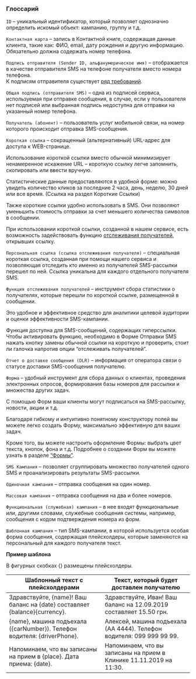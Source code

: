 ### Глоссарий

<span data-anchor="glossary-id">`ID`</span> – уникальный идентификатор, который позволяет однозначно определить искомый объект: кампанию, группу и т.д.

<span data-anchor="glossary-contact-card">`Контактная карта`</span> – запись в Контактной книге, содержащая данные клиента, такие как: ФИО, email, дату рождения и другую информацию. 
Обязательно должна содержать номер телефона.

<span data-anchor="glossary-sender-id">`Подпись отправителя (Sender ID, альфанумерическое имя)`</span> – отображается в качестве отправителя SMS на телефоне получателя вместо номера телефона.  
К подписям отправителя существует [ряд требований](../../sender-id/sender-id).

<span data-anchor="glossary-shared-senderid">`Общая подпись (отправителя SMS)`</span> – одна из подписей сервиса, используемая при отправке сообщения, в случае, если у пользователя нет подписей или выбранная подпись недоступна для отправки на указанный номер телефона. 

<span data-anchor="glossary-recipient">`Получатель (абонент)`</span> – пользователь услуг мобильной связи, на номер которого происходит отправка SMS-сообщения.

<span data-anchor="glossary-shortlink">`Короткая ссылка`</span> – сокращенный (альтернативный) URL-адрес для доступа к WEB-странице. 

Использование короткой ссылки вместо обычной минимизирует ненамеренное искажение URL – короткую ссылку легче запомнить, скопировать или ввести вручную. 

Статистические данные предоставляются в удобной форме: можно увидеть количество кликов за последние 2 часа, день, неделю, 30 дней или все время. (Ссылка на раздел Короткие Ссылки)

Также короткие ссылки удобно использовать в SMS. Они позволяют уменьшить стоимость отправки за счет меньшего количества символов в сообщении. 

При использовании короткой ссылки, созданной в нашем сервисе, есть возможность задействовать функцию [отслеживания получателей](#glossary-recipienttracking), открывших ссылку.

<span data-anchor="glossary-personal-link">`Персональная ссылка (ссылка отслеживания получателя)`</span> – специальная короткая ссылка, созданная при помощи нашего сервиса и позволяющая отследить кто именно из получателей SMS-рассылки перешел по ней. Ссылка уникальна для каждого отдельного получателя SMS. 

<span data-anchor="glossary-recipienttracking">`Функция отслеживания получателей`</span> – инструмент сбора статистики о получателях, которые перешли по короткой ссылке, размещенной в сообщении. 

Это удобное и эффективное средство для аналитики целевой аудитории и оценки эффективности SMS-кампании.

Функция доступна для SMS-сообщений, содержащих гиперссылки. Чтобы активировать функцию, необходимо в Форме Отправки SMS нажать кнопку замены обычной ссылки на короткую и проверить, стоит ли галочка напротив опции “отслеживать получателей”.  

<span data-anchor="glossary-dlr">`Отчет о доставке сообщения (DLR)`</span> – информация от оператора связи о статусе доставки SMS-сообщения получателю. 

<span data-anchor="glossary-form">`Форма`</span> – удобный инструмент для сбора данных о клиентах, проведения электронных опросов, формирования базы номеров для рассылки и множества других задач. 

С помощью Форм ваши клиенты могут подписаться на SMS-рассылку, новости, акции и т.д.

Благодаря гибкому и интуитивно понятному конструктору полей вы можете легко создать Форму, максимально эффективную для ваших задач.

Кроме того, вы можете настроить оформление Формы: выбрать цвет текста, кнопок, фона и т.д. 
Подробнее о создании Форм вы можете узнать в разделе [“Формы”](../../forms/how-to-create-form).  

<span data-anchor="glossary-sms-campaign">`SMS Кампания`</span> – позволяет сгруппировать множество получателей одного SMS и проанализировать результаты SMS-рассылки. 

<span data-anchor="glossary-single-campaign">`Одиночная кампания`</span> – отправка сообщения на один номер.

<span data-anchor="glossary-mass-campaign">`Массовая кампания`</span> – отправка сообщения на два и более номеров.

<span data-anchor="glossary-functional-campaign">`Функциональная (служебная) кампания`</span> – в нее входят функциональные или, другими словами, служебные сообщения системы, например, сообщения с кодом подтверждения номера из форм.

<span data-anchor="glossary-template">`Шаблонная кампания`</span> – тип SMS-кампании, в которой используется особая форма сообщения, содержащая плейсхолдеры, которые заменяются на персональный для каждого получателя текст.

**Пример шаблона**

В фигурных скобках {} размещены плейсхолдеры.  

Шаблонный текст с плейсхолдерами      | Текст, который будет доставлен получателю    
-----------------|---------
Здравствуйте, {name}! Ваш баланс на {date} составляет {balance}{currency}.     | Здравствуйте, Иван! Ваш баланс на 12.09.2019 составляет 15.50 грн.  
{name}, машина подъехала ({carNumber}). Телефон водителя: {driverPhone}.    | Алексей, машина подъехала (АА 4444). Телефон водителя: 099 999 99 99.
Напоминаем, что вы записаны на прием в {place}. Дата приема: {date}.    | Напоминаем, что вы записаны на прием в Клинике 11.11.2019 на 11:30.  







